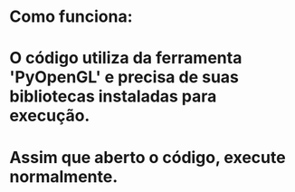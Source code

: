# Como funciona:
# O código utiliza da ferramenta 'PyOpenGL' e precisa de suas bibliotecas instaladas para execução.
# Assim que aberto o código, execute normalmente.
